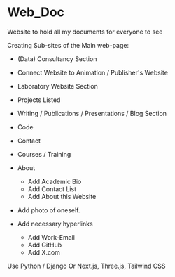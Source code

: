 # Web_Doc
Website to hold all my documents for everyone to see 


Creating Sub-sites of the Main web-page: 


- (Data) Consultancy Section
- Connect Website to Animation / Publisher's Website
- Laboratory Website Section
- Projects Listed
- Writing / Publications / Presentations / Blog Section
- Code
- Contact
- Courses / Training
- About
     - Add Academic Bio
     - Add Contact List
     - Add About this Website




- Add photo of oneself.
- Add necessary hyperlinks
    - Add Work-Email
    - Add GitHub
    - Add X.com
 

Use Python / Django 
Or Next.js, Three.js, Tailwind CSS




